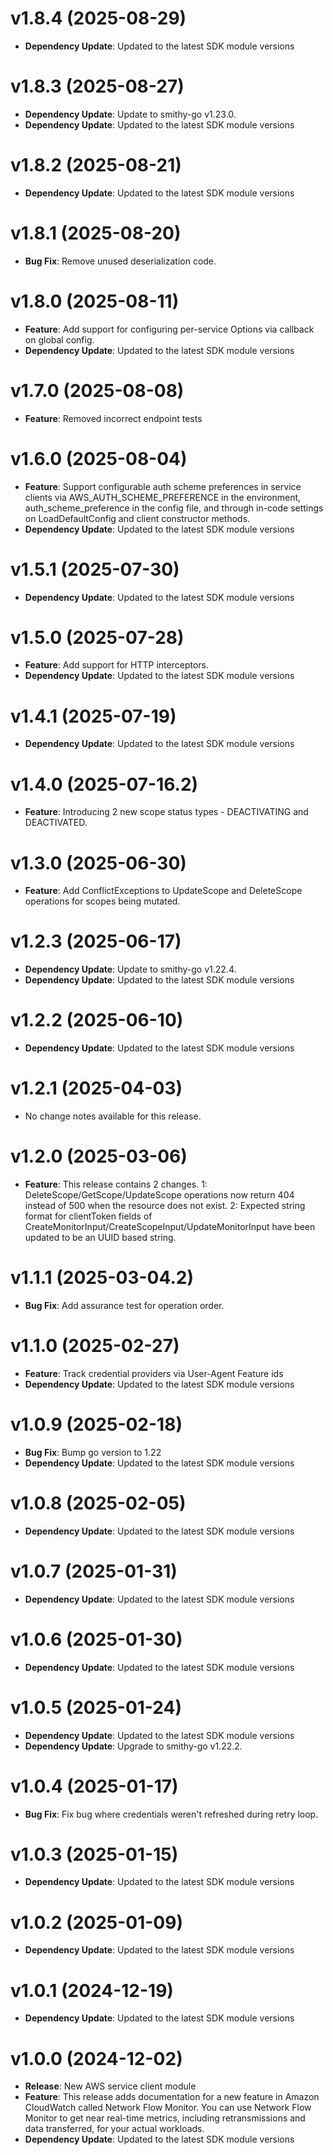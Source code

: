 # v1.8.4 (2025-08-29)

* **Dependency Update**: Updated to the latest SDK module versions

# v1.8.3 (2025-08-27)

* **Dependency Update**: Update to smithy-go v1.23.0.
* **Dependency Update**: Updated to the latest SDK module versions

# v1.8.2 (2025-08-21)

* **Dependency Update**: Updated to the latest SDK module versions

# v1.8.1 (2025-08-20)

* **Bug Fix**: Remove unused deserialization code.

# v1.8.0 (2025-08-11)

* **Feature**: Add support for configuring per-service Options via callback on global config.
* **Dependency Update**: Updated to the latest SDK module versions

# v1.7.0 (2025-08-08)

* **Feature**: Removed incorrect endpoint tests

# v1.6.0 (2025-08-04)

* **Feature**: Support configurable auth scheme preferences in service clients via AWS_AUTH_SCHEME_PREFERENCE in the environment, auth_scheme_preference in the config file, and through in-code settings on LoadDefaultConfig and client constructor methods.
* **Dependency Update**: Updated to the latest SDK module versions

# v1.5.1 (2025-07-30)

* **Dependency Update**: Updated to the latest SDK module versions

# v1.5.0 (2025-07-28)

* **Feature**: Add support for HTTP interceptors.
* **Dependency Update**: Updated to the latest SDK module versions

# v1.4.1 (2025-07-19)

* **Dependency Update**: Updated to the latest SDK module versions

# v1.4.0 (2025-07-16.2)

* **Feature**: Introducing 2 new scope status types - DEACTIVATING and DEACTIVATED.

# v1.3.0 (2025-06-30)

* **Feature**: Add ConflictExceptions to UpdateScope and DeleteScope operations for scopes being mutated.

# v1.2.3 (2025-06-17)

* **Dependency Update**: Update to smithy-go v1.22.4.
* **Dependency Update**: Updated to the latest SDK module versions

# v1.2.2 (2025-06-10)

* **Dependency Update**: Updated to the latest SDK module versions

# v1.2.1 (2025-04-03)

* No change notes available for this release.

# v1.2.0 (2025-03-06)

* **Feature**: This release contains 2 changes. 1: DeleteScope/GetScope/UpdateScope operations now return 404 instead of 500 when the resource does not exist. 2: Expected string format for clientToken fields of CreateMonitorInput/CreateScopeInput/UpdateMonitorInput have been updated to be an UUID based string.

# v1.1.1 (2025-03-04.2)

* **Bug Fix**: Add assurance test for operation order.

# v1.1.0 (2025-02-27)

* **Feature**: Track credential providers via User-Agent Feature ids
* **Dependency Update**: Updated to the latest SDK module versions

# v1.0.9 (2025-02-18)

* **Bug Fix**: Bump go version to 1.22
* **Dependency Update**: Updated to the latest SDK module versions

# v1.0.8 (2025-02-05)

* **Dependency Update**: Updated to the latest SDK module versions

# v1.0.7 (2025-01-31)

* **Dependency Update**: Updated to the latest SDK module versions

# v1.0.6 (2025-01-30)

* **Dependency Update**: Updated to the latest SDK module versions

# v1.0.5 (2025-01-24)

* **Dependency Update**: Updated to the latest SDK module versions
* **Dependency Update**: Upgrade to smithy-go v1.22.2.

# v1.0.4 (2025-01-17)

* **Bug Fix**: Fix bug where credentials weren't refreshed during retry loop.

# v1.0.3 (2025-01-15)

* **Dependency Update**: Updated to the latest SDK module versions

# v1.0.2 (2025-01-09)

* **Dependency Update**: Updated to the latest SDK module versions

# v1.0.1 (2024-12-19)

* **Dependency Update**: Updated to the latest SDK module versions

# v1.0.0 (2024-12-02)

* **Release**: New AWS service client module
* **Feature**: This release adds documentation for a new feature in Amazon CloudWatch called Network Flow Monitor. You can use Network Flow Monitor to get near real-time metrics, including retransmissions and data transferred, for your actual workloads.
* **Dependency Update**: Updated to the latest SDK module versions

